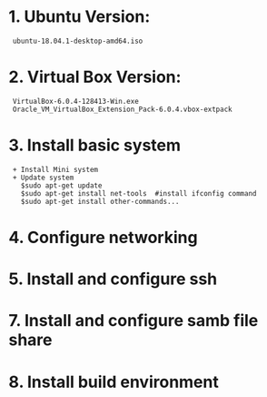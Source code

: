 # 1. Ubuntu Version:
     ubuntu-18.04.1-desktop-amd64.iso
     
# 2. Virtual Box Version:
     VirtualBox-6.0.4-128413-Win.exe
     Oracle_VM_VirtualBox_Extension_Pack-6.0.4.vbox-extpack
     
# 3. Install basic system
     + Install Mini system
     + Update system
       $sudo apt-get update
       $sudo apt-get install net-tools  #install ifconfig command
       $sudo apt-get install other-commands...
       
# 4. Configure networking
     
# 5. Install and configure ssh

# 7. Install and configure samb file share

# 8. Install build environment
